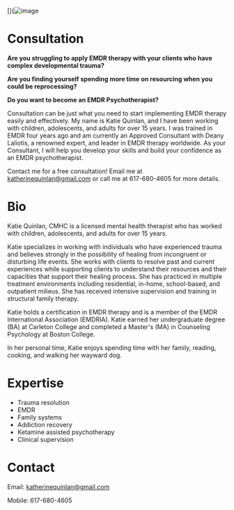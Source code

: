 [](![image](https://github.com/katiequinlan/katiequinlan.github.io/assets/96839298/1e992972-b780-4de4-b923-ba58fd77e95b)


# Consultation

**Are you struggling to apply EMDR therapy with your clients who have complex developmental trauma?**  

**Are you finding yourself spending more time on resourcing when you could be reprocessing?**  

**Do you want to become an EMDR Psychotherapist?**

Consultation can be just what you need to start implementing EMDR therapy easily and effectively.  My name is Katie Quinlan, and I have been working with children, adolescents, and adults for over 15 years.  I was trained in EMDR four years ago and am currently an Approved Consultant with Deany Laliotis, a renowned expert, and leader in EMDR therapy worldwide.  As your Consultant, I will help you develop your skills and build your confidence as an EMDR psychotherapist.  

Contact me for a free consultation!
Email me at [katherinequinlan@gmail.com](mailto:katherinequinlan@gmail.com) or call me at 617-680-4605 for more details.  

# Bio
Katie Quinlan, CMHC is a licensed mental health therapist who has worked with children, adolescents, and adults for over 15 years.
 
Katie specializes in working with individuals who have experienced trauma and believes strongly in the possibility of healing from incongruent or disturbing life events.  She works with clients to resolve past and current experiences while supporting clients to understand their resources and their capacities that support their healing process. 
She has practiced in multiple treatment environments including residential, in-home, school-based, and outpatient milieus.  She has received intensive supervision and training in structural family therapy. 
 
Katie holds a certification in EMDR therapy and is a member of the EMDR International Association (EMDRIA).  Katie earned her undergraduate degree (BA) at Carleton College and completed a Master's (MA) in Counseling Psychology at Boston College. 
 
In her personal time, Katie enjoys spending time with her family, reading, cooking, and walking her wayward dog.

# Expertise
- Trauma resolution
- EMDR
- Family systems
- Addiction recovery
- Ketamine assisted psychotherapy
- Clinical supervision


# Contact
Email: [katherinequinlan@gmail.com](mailto:katherinequinlan@gmail.com)  

Mobile: 617-680-4605
